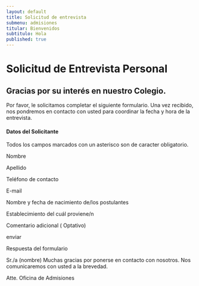 ```yaml
---
layout: default
title: Solicitud de entrevista
submenu: admisiones
titular: Bienvenidos
subtitulo: Hola
published: true
---
```


# Solicitud de Entrevista Personal

## Gracias por su interés en nuestro Colegio. 

Por favor, le solicitamos completar el siguiente formulario. Una vez recibido, nos pondremos en contacto con usted para coordinar la fecha y hora de la entrevista. 


#### Datos del Solicitante
Todos los campos marcados con un asterisco son de caracter obligatorio.

Nombre

Apellido

Teléfono de contacto

E-mail

Nombre y fecha de nacimiento de/los postulantes 

Establecimiento del cuál proviene/n

Comentario adicional ( Optativo)

enviar


Respuesta del formulario

Sr./a (nombre)
Muchas gracias por ponerse en contacto con nosotros. Nos comunicaremos con usted a la brevedad.

Atte.
Oficina de Admisiones